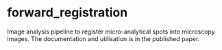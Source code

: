# forward_registration
Image analysis pipeline to register micro-analytical spots into microscopy images. The documentation and utilisation is in the published paper.
